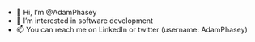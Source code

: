 - 👋 Hi, I’m @AdamPhasey
- 👀 I’m interested in software development
- 📫 You can reach me on LinkedIn or twitter (username: AdamPhasey)

<!---
AdamPhasey/AdamPhasey is a ✨ special ✨ repository because its `README.md` (this file) appears on your GitHub profile.
You can click the Preview link to take a look at your changes.
--->
